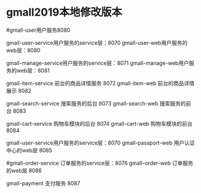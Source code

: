 # gmall2019本地修改版本 
#gmall-user用户服务8080

gmall-user-service用户服务的service层：8070
gmall-user-web用户服务的web层：8080

gmall-manage-service用户服务的service层：8071
gmall-manage-web用户服务的web层：8081

gmall-item-service 前台的商品详情服务 8072
gmall-item-web 前台的商品详情展示 8082

gmall-search-service 搜索服务的后台 8073
gmall-search-web 搜索服务的前台 8083

gmall-cart-service 购物车模块的后台 8074
gmall-cart-web 购物车模块的前台 8084

gmall-user-service用户服务的service层：8070
gmall-passport-web 用户认证中心的web层 8085

#gmall-order-service 订单服务的service层：8076
gmall-order-web 订单服务的web层 8086

gmall-payment  支付服务 8087
